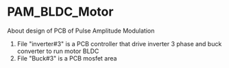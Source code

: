 # PAM_BLDC_Motor
About design of PCB of Pulse Amplitude Modulation 
1. File "inverter#3" is a PCB controller that drive inverter 3 phase and buck converter to run motor BLDC
2. File "Buck#3" is a PCB mosfet area
